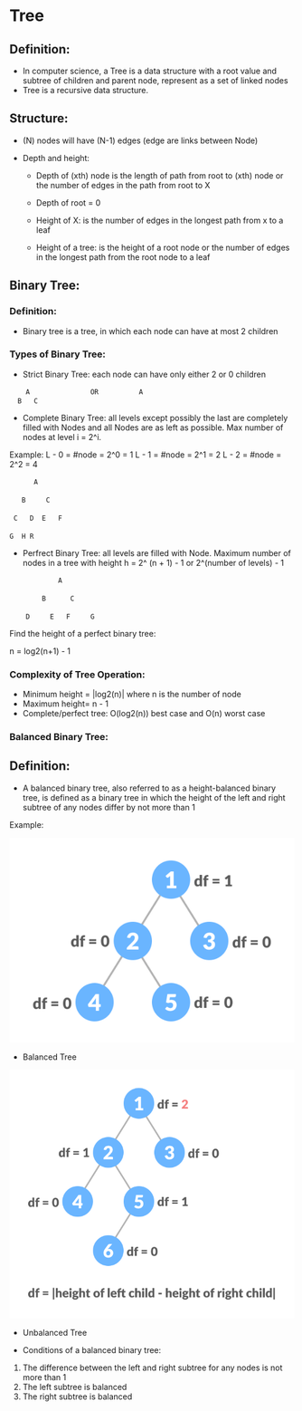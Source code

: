 # Tree

## Definition:

- In computer science, a Tree is a data structure with a root value and subtree of children and parent node, represent as a set of linked nodes
- Tree is a recursive data structure.

## Structure: 
- (N) nodes will have (N-1) edges (edge are links between Node)

- Depth and height: 
    + Depth of (xth) node is the length of path from root to (xth) node or the number of edges in the path from root to X
    + Depth of root = 0

    + Height of X: is the number of edges in the longest path from x to a leaf
    + Height of a tree: is the height of a root node or the number of edges in the longest path from the root node to a leaf


## Binary Tree: 

### Definition: 
- Binary tree is a tree, in which each node can have at most 2 children

### Types of Binary Tree:
- Strict Binary Tree: each node can have only either 2 or 0 children 

```
    A               OR          A           
  B   C   
```

- Complete Binary Tree: all levels except possibly the last are completely filled with Nodes and all Nodes are as left as possible. Max number of nodes at level i = 2^i. 

Example: L - 0 = #node = 2^0 = 1
         L - 1 = #node = 2^1 = 2
         L - 2 = #node = 2^2 = 4

```
      A

   B     C

 C   D  E   F

G  H R
```

- Perfrect Binary Tree: all levels are filled with Node. Maximum number of nodes in a tree with height h = 2^ (n + 1) - 1 or 2^(number of levels) - 1

```
            A
        
        B      C
    
    D     E   F     G 
```

Find the height of a perfect binary tree: 

n = log2(n+1) - 1


### Complexity of Tree Operation:
- Minimum height = |log2(n)| where n is the number of node
- Maximum height= n - 1
- Complete/perfect tree: O(log2(n)) best case and O(n) worst case



### Balanced Binary Tree:

## Definition: 

- A balanced binary tree, also referred to as a height-balanced binary tree, is defined as a binary tree in which the height of the left and right subtree of any nodes differ by not more than 1


Example: 

![Balanced Tree](/balanced_tree.png)

+ Balanced Tree

![Not Balanced Tree](/unbalanced-binary-tree.png)

+ Unbalanced Tree






- Conditions of a balanced binary tree: 

1. The difference between the left and right subtree for any nodes is not more than 1
2. The left subtree is balanced
3. The right subtree is balanced 


